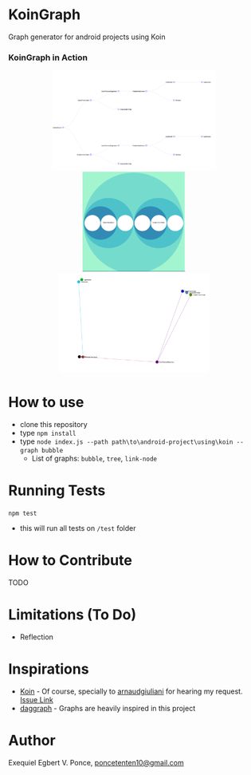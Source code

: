 # KoinGraph
Graph generator for android projects using Koin

### KoinGraph in Action
<div align="center">
  <img height="200" src="img/tree-graph.PNG" />
  <img height="200" src="img/bubble-graph.PNG" />
  <img height="200" src="img/link-node-graph.PNG" />
</div>

# How to use
- clone this repository
- type `npm install`
- type `node index.js --path path\to\android-project\using\koin --graph bubble` 
  - List of graphs: `bubble`, `tree`, `link-node`
  
# Running Tests
`npm test`
- this will run all tests on `/test` folder

# How to Contribute
TODO

# Limitations (To Do)
- Reflection

# Inspirations
- [Koin](https://github.com/InsertKoinIO/koin) - Of course, specially to [arnaudgiuliani](https://github.com/arnaudgiuliani) for hearing my request. [Issue Link](https://github.com/InsertKoinIO/koin/issues/479)
- [daggraph](https://github.com/dvdciri/daggraph) - Graphs are heavily inspired in this project

# Author
Exequiel Egbert V. Ponce, poncetenten10@gmail.com
